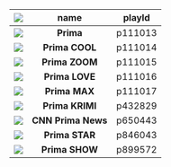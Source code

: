 ![](logoUrl) | **name** | playId
:---: | :---: | :---:
![](https://d31b9s05ygj54s.cloudfront.net/prima-plus/logo/prima_2x_c.png) | **Prima** | p111013
![](https://d31b9s05ygj54s.cloudfront.net/prima-plus/logo/cool_2x_c.png) | **Prima COOL** | p111014
![](https://d31b9s05ygj54s.cloudfront.net/prima-plus/logo/zoom_2x_c.png) | **Prima ZOOM** | p111015
![](https://d31b9s05ygj54s.cloudfront.net/prima-plus/logo/love_2x_c.png) | **Prima LOVE** | p111016
![](https://d31b9s05ygj54s.cloudfront.net/prima-plus/logo/max_2x_c.png) | **Prima MAX** | p111017
![](https://d31b9s05ygj54s.cloudfront.net/prima-plus/logo/krimi_2x_c.png) | **Prima KRIMI** | p432829
![](https://d31b9s05ygj54s.cloudfront.net/prima-plus/logo/cnn_2x_c.png) | **CNN Prima News** | p650443
![](https://d31b9s05ygj54s.cloudfront.net/prima-plus/logo/star_2x_c.png) | **Prima STAR** | p846043
![](https://d31b9s05ygj54s.cloudfront.net/prima-plus/logo/show_2x_c.png) | **Prima SHOW** | p899572
